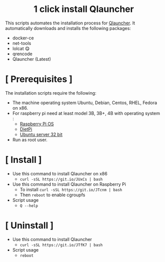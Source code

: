 <h1 align="center">1 click install Qlauncher</h1>

This scripts automates the installation process for [Qlauncher](https://github.com/poseidon-network/qlauncher-linux).
It automatically downloads and installs the following packages:

* docker-ce
* net-tools
* lolcat 😋
* qrencode
* Qlauncher (Latest)


# [ Prerequisites ]
The installation scripts require the following:

* The machine operating system Ubuntu, Debian, Centos, RHEL, Fedora on x86.
* For raspberry pi need at least model 3B, 3B+, 4B with operating system :
	* [Raspberry Pi OS](https://downloads.raspberrypi.org/raspios_lite_armhf_latest)
	* [DietPi](https://dietpi.com/downloads/images/DietPi_RPi-ARMv6-Buster.7z)
	* [Ubuntu server 32 bit](https://ubuntu.com/download/raspberry-pi)
* Run as root user.


# [ Install ]
* Use this command to install Qlauncher on x86
	* `curl -sSL https://git.io/JUxCs | bash`
* Use this command to install Qlauncher on Raspberry Pi
	* To install `curl -sSL https://git.io/JTcnm | bash`
	* Then `reboot` to enable cgroupfs
* Script usage
	* `Q --help`


# [ Uninstall ]
* Use this command to install Qlauncher
	* `curl -sSL https://git.io/JTfK7 | bash`
* Script usage
	* `reboot`
